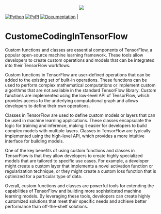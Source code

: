 <div align="center">
  <img src="https://www.tensorflow.org/images/tf_logo_horizontal.png">
</div>

[![Python](https://img.shields.io/pypi/pyversions/tensorflow.svg?style=plastic)](https://badge.fury.io/py/tensorflow)
[![PyPI](https://badge.fury.io/py/tensorflow.svg)](https://badge.fury.io/py/tensorflow)
[![Documentation](https://img.shields.io/badge/api-reference-blue.svg)](https://www.tensorflow.org/api_docs/) |


# CustomeCodingInTensorFlow


Custom functions and classes are essential components of TensorFlow, a popular open-source machine learning framework. These tools allow developers to create custom operations and models that can be integrated into their TensorFlow workflows.

Custom functions in TensorFlow are user-defined operations that can be added to the existing set of built-in operations. These functions can be used to perform complex mathematical computations or implement custom algorithms that are not available in the standard TensorFlow library. Custom functions are implemented using the low-level API of TensorFlow, which provides access to the underlying computational graph and allows developers to define their own operations.

Classes in TensorFlow are used to define custom models or layers that can be used in machine learning applications. These classes encapsulate the logic for training and inference, making it easier for developers to build complex models with multiple layers. Classes in TensorFlow are typically implemented using the high-level API, which provides a more intuitive interface for building models.

One of the key benefits of using custom functions and classes in TensorFlow is that they allow developers to create highly specialized models that are tailored to specific use cases. For example, a developer might create a custom layer that implements a novel activation function or regularization technique, or they might create a custom loss function that is optimized for a particular type of data.

Overall, custom functions and classes are powerful tools for extending the capabilities of TensorFlow and building more sophisticated machine learning models. By leveraging these tools, developers can create highly customized solutions that meet their specific needs and achieve better performance than off-the-shelf solutions.
